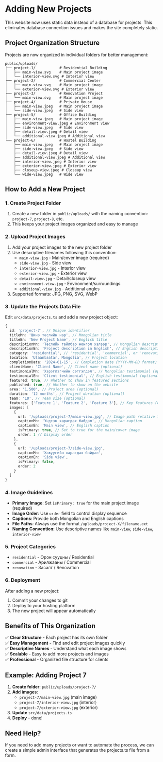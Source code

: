 # Adding New Projects

This website now uses static data instead of a database for projects. This eliminates database connection issues and makes the site completely static.

## Project Organization Structure

Projects are now organized in individual folders for better management:

```
public/uploads/
├── project-1/           # Residential Building
│   ├── main-view.svg    # Main project image
│   └── interior-view.svg # Interior view
├── project-2/           # Commercial Center
│   ├── main-view.svg    # Main project image
│   └── exterior-view.svg # Exterior view
├── project-3/           # Renovation Project
│   └── main-view.svg    # Main project image
├── project-4/           # Private House
│   ├── main-view.jpeg   # Main project image
│   └── side-view.jpeg   # Side view
├── project-5/           # Office Building
│   ├── main-view.jpeg   # Main project image
│   ├── environment-view.jpeg # Environment view
│   ├── side-view.jpeg   # Side view
│   ├── detail-view.jpeg # Detail view
│   └── additional-view.jpeg # Additional view
└── project-6/           # Hostel Building
    ├── main-view.jpeg   # Main project image
    ├── side-view.jpeg   # Side view
    ├── detail-view.jpeg # Detail view
    ├── additional-view.jpeg # Additional view
    ├── interior-view.jpeg # Interior view
    ├── exterior-view.jpeg # Exterior view
    ├── closeup-view.jpeg # Closeup view
    └── wide-view.jpeg   # Wide view
```

## How to Add a New Project

### 1. Create Project Folder

1. Create a new folder in `public/uploads/` with the naming convention: `project-7`, `project-8`, etc.
2. This keeps your project images organized and easy to manage

### 2. Upload Project Images

1. Add your project images to the new project folder
2. Use descriptive filenames following this convention:
   - `main-view.jpg` - Main/cover image (required)
   - `side-view.jpg` - Side view
   - `interior-view.jpg` - Interior view
   - `exterior-view.jpg` - Exterior view
   - `detail-view.jpg` - Detail/closeup view
   - `environment-view.jpg` - Environment/surroundings
   - `additional-view.jpg` - Additional angles
3. Supported formats: JPG, PNG, SVG, WebP

### 3. Update the Projects Data File

Edit `src/data/projects.ts` and add a new project object:

```typescript
{
  id: 'project-7', // Unique identifier
  titleMn: 'Шинэ төслийн нэр', // Mongolian title
  titleEn: 'New Project Name', // English title
  descriptionMn: 'Төслийн тайлбар монгол хэлээр', // Mongolian description
  descriptionEn: 'Project description in English', // English description
  category: 'residential', // 'residential', 'commercial', or 'renovation'
  location: 'Ulaanbaatar, Mongolia', // Project location
  completionDate: '2024-01-15', // Completion date (YYYY-MM-DD format)
  clientName: 'Client Name', // Client name (optional)
  testimonialMn: 'Хэрэглэгчийн сэтгэгдэл', // Mongolian testimonial (optional)
  testimonialEn: 'Client testimonial', // English testimonial (optional)
  featured: true, // Whether to show in featured sections
  published: true, // Whether to show on the website
  area: '1,500', // Project area (optional)
  duration: '12 months', // Project duration (optional)
  team: '10', // Team size (optional)
  features: ['Feature 1', 'Feature 2', 'Feature 3'], // Key features (optional)
  images: [
    {
      url: '/uploads/project-7/main-view.jpg', // Image path relative to public directory
      captionMn: 'Үндсэн харагдах байдал', // Mongolian caption
      captionEn: 'Main view', // English caption
      isPrimary: true, // Set to true for the main/cover image
      order: 1 // Display order
    },
    {
      url: '/uploads/project-7/side-view.jpg',
      captionMn: 'Хажуугийн харагдах байдал',
      captionEn: 'Side view',
      isPrimary: false,
      order: 2
    }
  ]
}
```

### 4. Image Guidelines

- **Primary Image**: Set `isPrimary: true` for the main project image (required)
- **Image Order**: Use `order` field to control display sequence
- **Captions**: Provide both Mongolian and English captions
- **File Paths**: Always use the format `/uploads/project-X/filename.ext`
- **Naming Convention**: Use descriptive names like `main-view`, `side-view`, `interior-view`

### 5. Project Categories

- `residential` - Орон сууцны / Residential
- `commercial` - Арилжааны / Commercial  
- `renovation` - Засалт / Renovation

### 6. Deployment

After adding a new project:

1. Commit your changes to git
2. Deploy to your hosting platform
3. The new project will appear automatically

## Benefits of This Organization

✅ **Clear Structure** - Each project has its own folder  
✅ **Easy Management** - Find and edit project images quickly  
✅ **Descriptive Names** - Understand what each image shows  
✅ **Scalable** - Easy to add more projects and images  
✅ **Professional** - Organized file structure for clients  

## Example: Adding Project 7

1. **Create folder**: `public/uploads/project-7/`
2. **Add images**:
   - `project-7/main-view.jpg` (main image)
   - `project-7/interior-view.jpg` (interior)
   - `project-7/exterior-view.jpg` (exterior)
3. **Update** `src/data/projects.ts`
4. **Deploy** - done!

## Need Help?

If you need to add many projects or want to automate the process, we can create a simple admin interface that generates the projects.ts file from a form.
